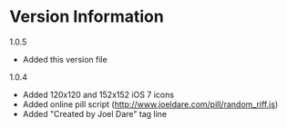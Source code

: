 # Version Information

1.0.5

  - Added this version file

1.0.4

  - Added 120x120 and 152x152 iOS 7 icons
  - Added online pill script (http://www.joeldare.com/pill/random_riff.js)
  - Added "Created by Joel Dare" tag line